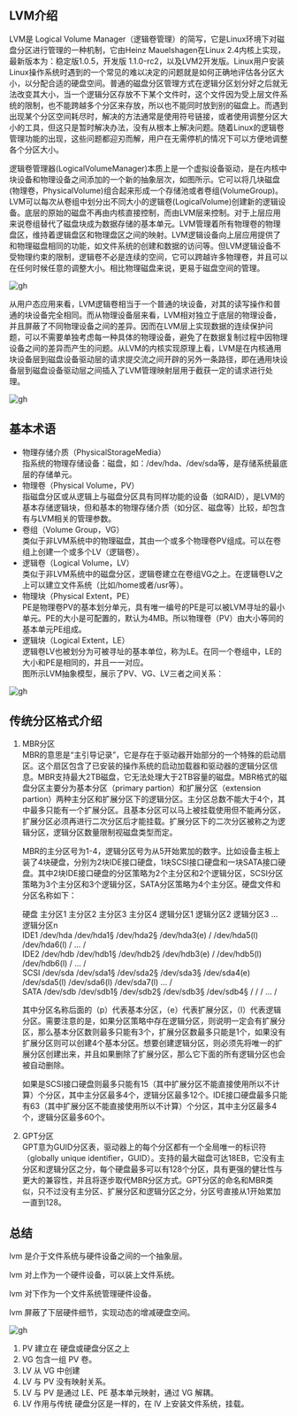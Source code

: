## LVM介绍

LVM是 Logical Volume Manager（逻辑卷管理）的简写，它是Linux环境下对磁盘分区进行管理的一种机制，它由Heinz Mauelshagen在Linux 2.4内核上实现，最新版本为：稳定版1.0.5，开发版 1.1.0-rc2，以及LVM2开发版。Linux用户安装Linux操作系统时遇到的一个常见的难以决定的问题就是如何正确地评估各分区大小，以分配合适的硬盘空间。普通的磁盘分区管理方式在逻辑分区划分好之后就无法改变其大小，当一个逻辑分区存放不下某个文件时，这个文件因为受上层文件系统的限制，也不能跨越多个分区来存放，所以也不能同时放到别的磁盘上。而遇到出现某个分区空间耗尽时，解决的方法通常是使用符号链接，或者使用调整分区大小的工具，但这只是暂时解决办法，没有从根本上解决问题。随着Linux的逻辑卷管理功能的出现，这些问题都迎刃而解，用户在无需停机的情况下可以方便地调整各个分区大小。

逻辑卷管理器(LogicalVolumeManager)本质上是一个虚拟设备驱动，是在内核中块设备和物理设备之间添加的一个新的抽象层次，如图所示。它可以将几块磁盘(物理卷，PhysicalVolume)组合起来形成一个存储池或者卷组(VolumeGroup)。LVM可以每次从卷组中划分出不同大小的逻辑卷(LogicalVolume)创建新的逻辑设备。底层的原始的磁盘不再由内核直接控制，而由LVM层来控制。对于上层应用来说卷组替代了磁盘块成为数据存储的基本单元。LVM管理着所有物理卷的物理盘区，维持着逻辑盘区和物理盘区之间的映射。LVM逻辑设备向上层应用提供了和物理磁盘相同的功能，如文件系统的创建和数据的访问等。但LVM逻辑设备不受物理约束的限制，逻辑卷不必是连续的空间，它可以跨越许多物理卷，并且可以在任何时候任意的调整大小。相比物理磁盘来说，更易于磁盘空间的管理。

![gh](https://cdn.jsdelivr.net/gh/Dean-chen-c/obsidian@main/main/images/16931870530002xltsn.png)


从用户态应用来看，LVM逻辑卷相当于一个普通的块设备，对其的读写操作和普通的块设备完全相同。而从物理设备层来看，LVM相对独立于底层的物理设备，并且屏蔽了不同物理设备之间的差异。因而在LVM层上实现数据的连续保护问题，可以不需要单独考虑每一种具体的物理设备，避免了在数据复制过程中因物理设备之间的差异而产生的问题。从LVM的内核实现原理上看，LVM是在内核通用块设备层到磁盘设备驱动层的请求提交流之间开辟的另外一条路径，即在通用块设备层到磁盘设备驱动层之间插入了LVM管理映射层用于截获一定的请求进行处理。

![gh](https://cdn.jsdelivr.net/gh/Dean-chen-c/obsidian@main/main/images/1693187120000fkwmyv.png)


## 基本术语

- 物理存储介质（PhysicalStorageMedia）  
    指系统的物理存储设备：磁盘，如：/dev/hda、/dev/sda等，是存储系统最底层的存储单元。
- 物理卷（Physical Volume，PV）  
    指磁盘分区或从逻辑上与磁盘分区具有同样功能的设备（如RAID），是LVM的基本存储逻辑块，但和基本的物理存储介质（如分区、磁盘等）比较，却包含有与LVM相关的管理参数。
- 卷组（Volume Group，VG）  
    类似于非LVM系统中的物理磁盘，其由一个或多个物理卷PV组成。可以在卷组上创建一个或多个LV（逻辑卷）。
- 逻辑卷（Logical Volume，LV）  
    类似于非LVM系统中的磁盘分区，逻辑卷建立在卷组VG之上。在逻辑卷LV之上可以建立文件系统（比如/home或者/usr等）。
- 物理块（Physical Extent，PE）  
    PE是物理卷PV的基本划分单元，具有唯一编号的PE是可以被LVM寻址的最小单元。PE的大小是可配置的，默认为4MB。所以物理卷（PV）由大小等同的基本单元PE组成。
- 逻辑块（Logical Extent，LE）  
    逻辑卷LV也被划分为可被寻址的基本单位，称为LE。在同一个卷组中，LE的大小和PE是相同的，并且一一对应。  
    图所示LVM抽象模型，展示了PV、VG、LV三者之间关系：

![gh](https://cdn.jsdelivr.net/gh/Dean-chen-c/obsidian@main/main/images/1693187143000vqu3ro.png)


## 传统分区格式介绍

1. MBR分区  
    MBR的意思是“主引导记录”，它是存在于驱动器开始部分的一个特殊的启动扇区。这个扇区包含了已安装的操作系统的启动加载器和驱动器的逻辑分区信息。MBR支持最大2TB磁盘，它无法处理大于2TB容量的磁盘。MBR格式的磁盘分区主要分为基本分区（primary partion）和扩展分区（extension partion）两种主分区和扩展分区下的逻辑分区。主分区总数不能大于4个，其中最多只能有一个扩展分区。且基本分区可以马上被挂载使用但不能再分区，扩展分区必须再进行二次分区后才能挂载。扩展分区下的二次分区被称之为逻辑分区，逻辑分区数量限制视磁盘类型而定。
    
    MBR的主分区号为1-4，逻辑分区号为从5开始累加的数字。比如设备主板上装了4块硬盘，分别为2块IDE接口硬盘，1块SCSI接口硬盘和一块SATA接口硬盘。其中2块IDE接口硬盘的分区策略为2个主分区和2个逻辑分区，SCSI分区策略为3个主分区和3个逻辑分区，SATA分区策略为4个主分区。硬盘文件和分区名称如下：
    
    硬盘 主分区1 主分区2 主分区3 主分区4 逻辑分区1 逻辑分区2 逻辑分区3 … 逻辑分区n  
    IDE1 /dev/hda /dev/hda1§ /dev/hda2§ /dev/hda3(e) / /dev/hda5(l) /dev/hda6(l) / … /  
    IDE2 /dev/hdb /dev/hdb1§ /dev/hdb2§ /dev/hdb3(e) / /dev/hdb5(l) /dev/hdb6(l) / … /  
    SCSI /dev/sda /dev/sda1§ /dev/sda2§ /dev/sda3§ /dev/sda4(e) /dev/sda5(l) /dev/sda6(l) /dev/sda7(l) … /  
    SATA /dev/sdb /dev/sdb1§ /dev/sdb2§ /dev/sdb3§ /dev/sdb4§ / / / … /  
    
    其中分区名称后面的（p）代表基本分区，（e）代表扩展分区，（l）代表逻辑分区。需要注意的是，如果分区策略中存在逻辑分区，则说明一定会有扩展分区，那么基本分区数则最多只能有3个，扩展分区数最多只能是1个，如果没有扩展分区则可以创建4个基本分区。想要创建逻辑分区，则必须先将唯一的扩展分区创建出来，并且如果删除了扩展分区，那么它下面的所有逻辑分区也会被自动删除。
    
    如果是SCSI接口硬盘则最多只能有15（其中扩展分区不能直接使用所以不计算）个分区，其中主分区最多4个，逻辑分区最多12个。IDE接口硬盘最多只能有63（其中扩展分区不能直接使用所以不计算）个分区，其中主分区最多4个，逻辑分区最多60个。
2. GPT分区  
    GPT意为GUID分区表，驱动器上的每个分区都有一个全局唯一的标识符（globally unique identifier，GUID）。支持的最大磁盘可达18EB，它没有主分区和逻辑分区之分，每个硬盘最多可以有128个分区，具有更强的健壮性与更大的兼容性，并且将逐步取代MBR分区方式。GPT分区的命名和MBR类似，只不过没有主分区、扩展分区和逻辑分区之分，分区号直接从1开始累加一直到128。

## 总结

lvm 是介于文件系统与硬件设备之间的一个抽象层。

lvm 对上作为一个硬件设备，可以装上文件系统。

lvm 对下作为一个文件系统管理硬件设备。

lvm 屏蔽了下层硬件细节，实现动态的增减硬盘空间。

![gh](https://cdn.jsdelivr.net/gh/Dean-chen-c/obsidian@main/main/images/1696816802000zy1f4a.png)

1. PV 建立在 硬盘或硬盘分区之上
2. VG 包含一组 PV 卷。
3. LV 从 VG 中创建
4. LV 与 PV 没有映射关系。
5. LV 与 PV 是通过 LE、PE 基本单元映射，通过 VG 解耦。
6. LV 作用与传统 硬盘分区是一样的，在 lV 上安装文件系统，挂载。